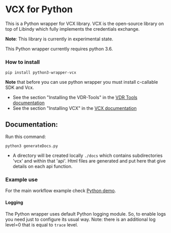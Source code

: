 # VCX for Python

This is a Python wrapper for VCX library. 
VCX is the open-source library on top of Libindy which fully implements the credentials exchange.

**Note**: This library is currently in experimental state.

This Python wrapper currently requires python 3.6.

### How to install
    pip install python3-wrapper-vcx
    
**Note** that before you can use python wrapper you must install  c-callable SDK and Vcx.  
* See the section "Installing the VDR-Tools" in the [VDR Tools documentation](https://gitlab.com/evernym/mobile/ev-vcx) 
* See the section "Installing VCX" in the [VCX documentation](../../../README.md) 

## Documentation:
 Run this command:
```
python3 generateDocs.py
```
* A directory will be created locally `./docs` which contains subdirectories 'vcx' and within that 'api'.  Html files are generated and put here that give details on each api function.

### Example use
For the main workflow example check [Python demo](./demo/README.md).

#### Logging
The Python wrapper uses default Python logging module. So, to enable logs you need just to configure its usual way. 
Note: there is an additional log level=0 that is equal to `trace` level.
